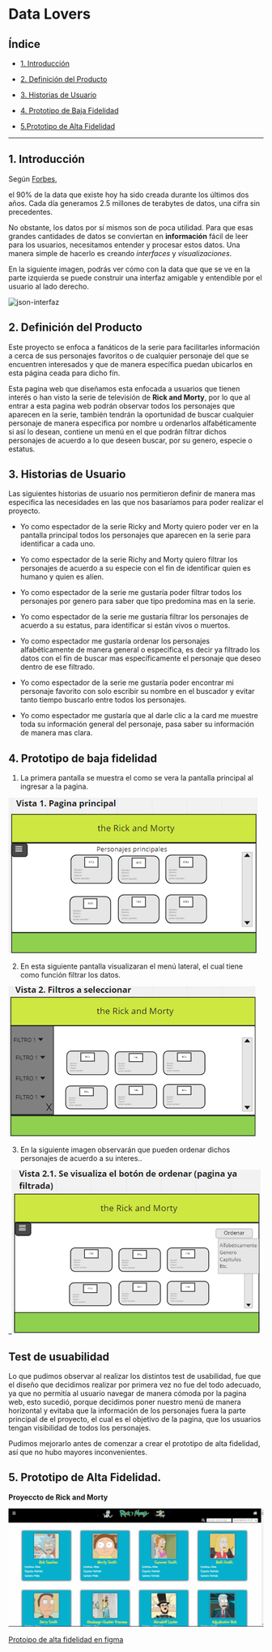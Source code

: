 # Data Lovers

## Índice

- [1. Introducción](#1-Introducción)

- [2. Definición del Producto](#2-Definición-del-Producto)

- [3. Historias de Usuario](#3-Historias-de-Usuario)

- [4. Prototipo de Baja Fidelidad](#4-Prototipo-de-Baja-Fidelidad)

- [5.Prototipo de Alta Fidelidad](#5-Prototipo-de-Alta-Fidelidad)

---

## 1. Introducción

Según [Forbes](https://www.forbes.com/sites/bernardmarr/2018/05/21/how-much-data-do-we-create-every-day-the-mind-blowing-stats-everyone-should-read),

el 90% de la data que existe hoy ha sido creada durante los últimos dos años.
Cada día generamos 2.5 millones de terabytes de datos, una cifra sin precedentes.

No obstante, los datos por sí mismos son de poca utilidad. Para que esas
grandes cantidades de datos se conviertan en **información** fácil de leer
para los usuarios, necesitamos entender y procesar estos datos. Una manera
simple de hacerlo es creando _interfaces_ y _visualizaciones_.

En la siguiente imagen, podrás ver cómo con la data que que se ve en la parte
izquierda se puede construir una interfaz amigable y entendible por el usuario
al lado derecho.

![json-interfaz](https://lh4.googleusercontent.com/Tn-RPXS26pVvOTdUzRT1KVaJ-_QbFs9SpcGLxSPE43fgbHaXtFgMUInuDt7kV41DkT1j8Tt29V0LxQW7SMtC6digOIhfTXSBKdwI08wUwhD3RAqlwy0hjfmhZ2BFe91mtmCSEqysfgk)

## 2. Definición del Producto

Este proyecto se enfoca a fanáticos de la serie para facilitarles información a cerca de sus personajes favoritos o de cualquier personaje del que se encuentren interesados y que de manera específica puedan ubicarlos en esta página ceada para dicho fín.

Esta pagina web que diseñamos esta enfocada a usuarios que tienen interés o han visto la serie de televisión de **Rick and Morty**, por lo que al entrar a esta pagina web podrán observar todos los personajes que aparecen en la serie, también tendrán la oportunidad de buscar cualquier personaje de manera especifica por nombre u ordenarlos alfabéticamente si así lo desean, contiene un menú en el que podrán filtrar dichos personajes de acuerdo a lo que deseen buscar, por su genero, especie o estatus.

## 3. Historias de Usuario

Las siguientes historias de usuario nos permitieron definir de manera mas especifica las necesidades en las que nos basaríamos para poder realizar el proyecto.

- Yo como espectador de la serie Ricky and Morty quiero poder ver en la pantalla principal todos los personajes que aparecen en la serie para identificar a cada uno.

- Yo como espectador de la serie Richy and Morty quiero filtrar los personajes de acuerdo a su especie con el fin de identificar quien es humano y quien es alíen.

- Yo como espectador de la serie me gustaría poder filtrar todos los personajes por genero para saber que tipo predomina mas en la serie.

- Yo como espectador de la serie me gustaría filtrar los personajes de acuerdo a su estatus, para identificar si están vivos o muertos.

- Yo como espectador me gustaría ordenar los personajes alfabéticamente de manera general o especifica, es decir ya filtrado los datos con el fin de buscar mas específicamente el personaje que deseo dentro de ese filtrado.

- Yo como espectador de la serie me gustaría poder encontrar mi personaje favorito con solo escribir su nombre en el buscador y evitar tanto tiempo buscarlo entre todos los personajes.

- Yo como espectador me gustaría que al darle clic a la card me muestre toda su información general del personaje, pasa saber su información de manera mas clara.

## 4. Prototipo de baja fidelidad

1. La primera pantalla se muestra el como se vera la pantalla principal al ingresar a la pagina.

![enter image description here](https://github.com/LinnetteVazquez/imagenes/blob/master/pantalla1.PNG?raw=true)

2.  En esta siguiente pantalla visualizaran el menú lateral, el cual tiene como función filtrar los datos.

![enter image description here](https://github.com/LinnetteVazquez/imagenes/blob/master/pantalla2.PNG?raw=true)

3.  En la siguiente imagen observarán que pueden ordenar dichos personajes de acuerdo a su interes..

\_![enter image description here](https://github.com/LinnetteVazquez/imagenes/blob/master/pantalla3.PNG?raw=true)

## Test de usuabilidad

Lo que pudimos observar al realizar los distintos test de usabilidad, fue que el diseño que decidimos realizar por primera vez no fue del todo adecuado, ya que no permitía al usuario navegar de manera cómoda por la pagina web, esto sucedió, porque decidimos poner nuestro menú de manera horizontal y evitaba que la información de los personajes fuera la parte principal de el proyecto, el cual es el objetivo de la pagina, que los usuarios tengan visibilidad de todos los personajes.

Pudimos mejorarlo antes de comenzar a crear el prototipo de alta fidelidad, así que no hubo mayores inconvenientes.

## 5. Prototipo de Alta Fidelidad.

**Proyeccto de Rick and Morty**

![enter image description here](https://github.com/LinnetteVazquez/imagenes/blob/master/presentacion%20de%20la%20pagina.gif?raw=true)

[Protoipo de alta fidelidad en figma](https://www.figma.com/proto/cTJkabL39TspCnzBLiKodU/Prototipo-de-alta-fidelidad-DataLovers?node-id=143:263&scaling=contain)

